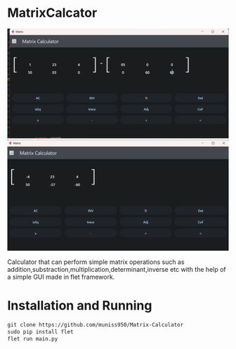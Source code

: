 # MatrixCalcator
<p align="center">
  <img src="./screenshots/first.png" width="1000" >
  <img src="./screenshots/second.png" width="1000" >
</p>
Calculator that can perform simple matrix operations such as addition,substraction,multiplication,determinant,inverse etc with the help of a simple GUI made in flet framework.

# Installation and Running
```
git clone https://github.com/muniss950/Matrix-Calculator
sudo pip install flet
flet run main.py
```

